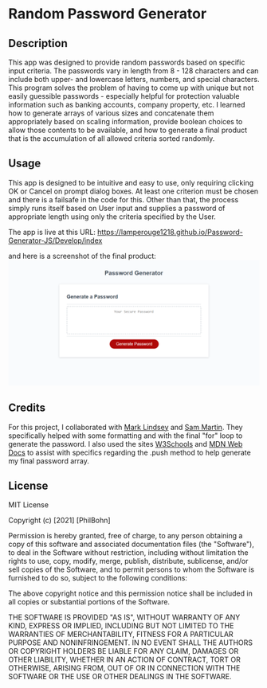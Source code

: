 # Random Password Generator

## Description

This app was designed to provide random passwords based on specific input criteria. The passwords vary in length from 8 - 128 characters and can include both upper- and lowercase letters, numbers, and special characters. This program solves the problem of having to come up with unique but not easily guessible passwords - especially helpful for protection valuable information such as banking accounts, company property, etc. I learned how to generate arrays of various sizes and concatenate them appropriately based on scaling information, provide boolean choices to allow those contents to be available, and how to generate a final product that is the accumulation of all allowed criteria sorted randomly.

## Usage

This app is designed to be intuitive and easy to use, only requiring clicking OK or Cancel on prompt dialog boxes. At least one criterion must be chosen and there is a failsafe in the code for this. Other than that, the process simply runs itself based on User input and supplies a password of appropriate length using only the criteria specified by the User. 

The app is live at this URL: https://lamperouge1218.github.io/Password-Generator-JS/Develop/index

and here is a screenshot of the final product: <img src = "./assets/passgenscreenshot.png"/>

## Credits

For this project, I collaborated with [Mark Lindsey](https://github.com/mrl-jr) and [Sam Martin](https://github.com/Marty20). They specifically helped with some formatting and with the final "for" loop to generate the password. I also used the sites [W3Schools](https://www.w3schools.com/) and [MDN Web Docs](https://developer.mozilla.org/en-US/) to assist with specifics regarding the .push method to help generate my final password array. 

## License 

MIT License

Copyright (c) [2021] [PhilBohn]

Permission is hereby granted, free of charge, to any person obtaining a copy
of this software and associated documentation files (the "Software"), to deal
in the Software without restriction, including without limitation the rights
to use, copy, modify, merge, publish, distribute, sublicense, and/or sell
copies of the Software, and to permit persons to whom the Software is
furnished to do so, subject to the following conditions:

The above copyright notice and this permission notice shall be included in all
copies or substantial portions of the Software.

THE SOFTWARE IS PROVIDED "AS IS", WITHOUT WARRANTY OF ANY KIND, EXPRESS OR
IMPLIED, INCLUDING BUT NOT LIMITED TO THE WARRANTIES OF MERCHANTABILITY,
FITNESS FOR A PARTICULAR PURPOSE AND NONINFRINGEMENT. IN NO EVENT SHALL THE
AUTHORS OR COPYRIGHT HOLDERS BE LIABLE FOR ANY CLAIM, DAMAGES OR OTHER
LIABILITY, WHETHER IN AN ACTION OF CONTRACT, TORT OR OTHERWISE, ARISING FROM,
OUT OF OR IN CONNECTION WITH THE SOFTWARE OR THE USE OR OTHER DEALINGS IN THE
SOFTWARE.